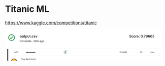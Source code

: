 # Titanic ML
https://www.kaggle.com/competitions/titanic

![img.png](img.png)
![img_1.png](img_1.png)
